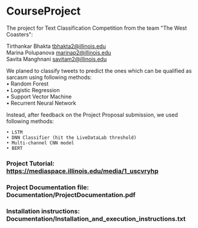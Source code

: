# CourseProject

The project for Text Classification Competition from the team "The West Coasters":

Tirthankar	Bhakta		tbhakta2@illinois.edu <br />
Marina		Polupanova	marinap2@illinois.edu <br />
Savita		Manghnani	savitam2@illinois.edu <br />

We planed to classify tweets to predict the ones which can be qualified as sarcasm using following methods:<br />
    • Random Forest <br />
    • Logistic Regression <br />
    • Support Vector Machine <br />
    • Recurrent Neural Network <br />

Instead, after feedback on the Project Proposal submission, we used following methods:

    • LSTM 
    • DNN Classifier (hit the LiveDataLab threshold)
    • Multi-channel CNN model
    • BERT


### Project Tutorial: https://mediaspace.illinois.edu/media/1_uscvryhp <br />
### Project Documentation file: Documentation/ProjectDocumentation.pdf <br />
### Installation instructions: Documentation/Installation_and_execution_instructions.txt <br />



